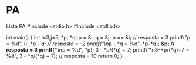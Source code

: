 # PA
Lista PA
#include <stdio.h>
#include <stdlib.h>

int main()
{
    int i=3,j=5, *p, *q;
    p = &i;
    q = &j;
    p == &i; // resposta = 3
    printf("p = %d", i);
    *p - *q; // resposta = -2
    printf("\n*p - *q = %d", *p-*q);
    **&p; // resposta = 3
    printf("\n**p = %d", *p);
    3 - *p/(*q) + 7;
    printf("\n3-*p/(*q)+7 = %d", 3 - *p/(*q) + 7); // resposta = 10
    return 0;
}
